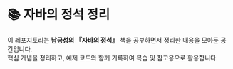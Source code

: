 # 📚 자바의 정석 정리

이 레포지토리는 **남궁성의 『자바의 정석』** 책을 공부하면서 정리한 내용을 모아둔 공간입니다.  
핵심 개념을 정리하고, 예제 코드와 함께 기록하여 복습 및 참고용으로 활용합니다
